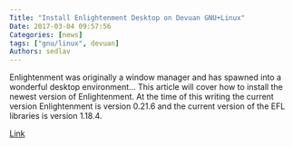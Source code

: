 ```yaml
---
Title: "Install Enlightenment Desktop on Devuan GNU+Linux"
Date: 2017-03-04 09:57:56
Categories: [news]
tags: ["gnu/linux", devuan]
Authors: sedlav
---
```


Enlightenment was originally a window manager and has spawned into a wonderful desktop environment... This article will cover how to install the newest version of Enlightenment. At the time of this writing the current version Enlightenment is version 0.21.6 and the current version of the EFL libraries is version 1.18.4.

[Link](http://www.tecmint.com/install-enlightenment-on-devuan-linux/)
